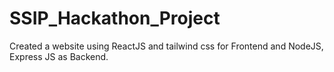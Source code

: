 # SSIP_Hackathon_Project
Created a website using ReactJS and tailwind css for Frontend and NodeJS, Express JS as Backend.
